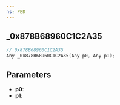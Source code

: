 ```yaml
---
ns: PED
---
```

## _0x878B68960C1C2A35

```c
// 0x878B68960C1C2A35
Any _0x878B68960C1C2A35(Any p0, Any p1);
```

## Parameters
* **p0**:
* **p1**:
